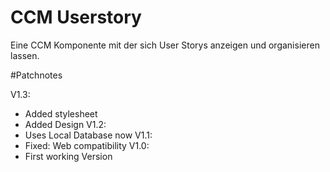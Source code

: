 # CCM Userstory
Eine CCM Komponente mit der sich User Storys anzeigen und organisieren lassen.

#Patchnotes

V1.3:
 - Added stylesheet
 - Added Design
V1.2:
 - Uses Local Database now
V1.1:
 - Fixed: Web compatibility
V1.0:
 - First working Version
